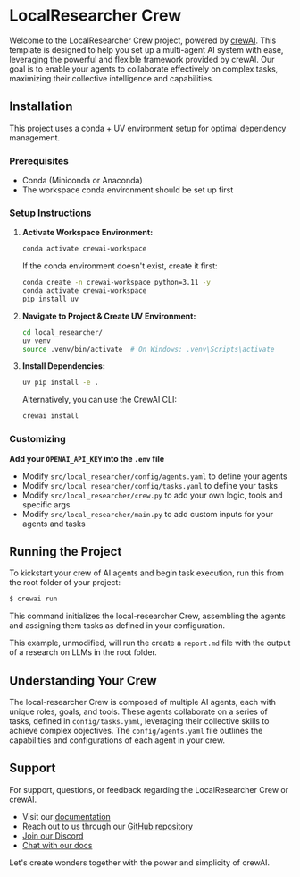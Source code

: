 # LocalResearcher Crew

Welcome to the LocalResearcher Crew project, powered by [crewAI](https://crewai.com). This template is designed to help you set up a multi-agent AI system with ease, leveraging the powerful and flexible framework provided by crewAI. Our goal is to enable your agents to collaborate effectively on complex tasks, maximizing their collective intelligence and capabilities.

## Installation

This project uses a conda + UV environment setup for optimal dependency management.

### Prerequisites
- Conda (Miniconda or Anaconda)
- The workspace conda environment should be set up first

### Setup Instructions

1.  **Activate Workspace Environment:**
    ```bash
    conda activate crewai-workspace
    ```
    
    If the conda environment doesn't exist, create it first:
    ```bash
    conda create -n crewai-workspace python=3.11 -y
    conda activate crewai-workspace
    pip install uv
    ```

2.  **Navigate to Project & Create UV Environment:**
    ```bash
    cd local_researcher/
    uv venv
    source .venv/bin/activate  # On Windows: .venv\Scripts\activate
    ```

3.  **Install Dependencies:**
    ```bash
    uv pip install -e .
    ```
    
    Alternatively, you can use the CrewAI CLI:
    ```bash
    crewai install
    ```
### Customizing

**Add your `OPENAI_API_KEY` into the `.env` file**

- Modify `src/local_researcher/config/agents.yaml` to define your agents
- Modify `src/local_researcher/config/tasks.yaml` to define your tasks
- Modify `src/local_researcher/crew.py` to add your own logic, tools and specific args
- Modify `src/local_researcher/main.py` to add custom inputs for your agents and tasks

## Running the Project

To kickstart your crew of AI agents and begin task execution, run this from the root folder of your project:

```bash
$ crewai run
```

This command initializes the local-researcher Crew, assembling the agents and assigning them tasks as defined in your configuration.

This example, unmodified, will run the create a `report.md` file with the output of a research on LLMs in the root folder.

## Understanding Your Crew

The local-researcher Crew is composed of multiple AI agents, each with unique roles, goals, and tools. These agents collaborate on a series of tasks, defined in `config/tasks.yaml`, leveraging their collective skills to achieve complex objectives. The `config/agents.yaml` file outlines the capabilities and configurations of each agent in your crew.

## Support

For support, questions, or feedback regarding the LocalResearcher Crew or crewAI.
- Visit our [documentation](https://docs.crewai.com)
- Reach out to us through our [GitHub repository](https://github.com/joaomdmoura/crewai)
- [Join our Discord](https://discord.com/invite/X4JWnZnxPb)
- [Chat with our docs](https://chatg.pt/DWjSBZn)

Let's create wonders together with the power and simplicity of crewAI.
